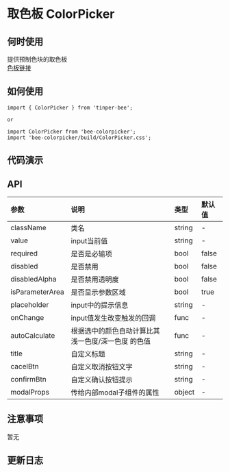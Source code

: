 # 取色板 ColorPicker

## 何时使用

提供预制色块的取色板  
[色板链接](http://tinper.org/dist/neoui/global/color.html#)

## 如何使用

```
import { ColorPicker } from 'tinper-bee';

or

import ColorPicker from 'bee-colorpicker';
import 'bee-colorpicker/build/ColorPicker.css';

```
## 代码演示

## API

|参数|说明|类型|默认值|
|:--|:---|:--|:---|
|className|类名|string|-|
|value|input当前值|string|-|
|required|是否是必输项|bool|false|
|disabled|是否禁用|bool|false|
|disabledAlpha|是否禁用透明度|bool|false|
|isParameterArea|是否显示参数区域|bool|true|
|placeholder|input中的提示信息|string|-|
|onChange|input值发生改变触发的回调|func|-|
|autoCalculate|根据选中的颜色自动计算比其 浅一色度/深一色度 的色值|func|-|
|title|自定义标题|string|-|
|cacelBtn|自定义取消按钮文字|string|-|
|confirmBtn|自定义确认按钮提示|string|-|
|modalProps|传给内部modal子组件的属性|object|-|
## 注意事项

暂无

## 更新日志
